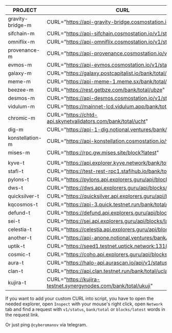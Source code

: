 **PROJECT** | **CURL** |
--- | --- |
gravity-bridge-m | CURL="https://api-gravity-bridge.cosmostation.io/v1/status" |
sifchain-m | CURL="https://api-sifchain.cosmostation.io/v1/status" |
omniflix-m | CURL="https://api-omniflix.cosmostation.io/v1/status" |
provenance-m | CURL="https://api-provenance.cosmostation.io/v1/status" |
evmos-m | CURL="https://api-evmos.cosmostation.io/v1/status" |
galaxy-m | CURL="https://galaxy.postcapitalist.io/bank/total/uglx" |
meme-m | CURL="https://api-meme-1.meme.sx/bank/total/umeme" |
beezee-m | CURL="https://rest.getbze.com/bank/total/ubze" |
desmos-m | CURL="https://api-desmos.cosmostation.io/v1/status" |
vidulum-m | CURL="https://mainnet-lcd.vidulum.app/bank/total/uvdl" |
chromic-m | CURL="https://chtd-api.skynetvalidators.com/bank/total/ucht" |
dig-m | CURL="https://api-1-dig.notional.ventures/bank/total/udig" |
konstellation-m | CURL="https://api-konstellation.cosmostation.io/v1/status" |
mises-m | CURL="https://rpc.gw.mises.site/block?latest" |
 | |
kyve-t | CURL="https://api.explorer.kyve.network/bank/total/tkyve" |
stafi-t | CURL="https://test-rest-rpc1.stafihub.io/bank/total/ufis" |
pylons-t | CURL="https://pylons.api.explorers.guru/api/blocks/latest" |
dws-t | CURL="https://dws.api.explorers.guru/api/blocks/latest" |
quicksilver-t | CURL="https://quicksilver.api.explorers.guru/api/blocks/latest" |
kqcosmos-t | CURL="https://api-3.quick.testnet.run/bank/total/uatom" |
defund-t | CURL="https://defund.api.explorers.guru/api/blocks/latest" |
sei-t | CURL="https://sei.api.explorers.guru/api/blocks/latest" |
celestia-t | CURL="https://celestia.api.explorers.guru/api/blocks/latest" |
another-t | CURL="https://api-anone.notional.ventures/bank/total/uan1" |
uptik-t | CURL="https://seed1.testnet.uptick.network:1318/bank/total" |
cosmic-t | CURL="https://coho.api.explorers.guru/api/blocks/latest" |
aura-t | CURL="https://halo-api.aurascan.io/api/v1/status" |
clan-t | CURL="https://api.clan.testnet.run/bank/total/uclan" |
kujira-t | CURL="https://kujira-testnet.synergynodes.com/bank/total/ukuji" |

If you want to add your custom CURL into script, you have to open the needed explorer, open `Inspect` with your mouse's right click, open `Network` tab and find a request with `v1/status`, `bank/total` or `blocks/latest` words in the request link. 

Or just ping `@cyberomanov` via telegram.
